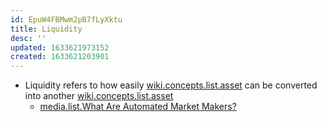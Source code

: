 ```yaml
---
id: EpuW4FBMwm2pB7fLyXktu
title: Liquidity
desc: ''
updated: 1633621973152
created: 1633621203901
---
```


* Liquidity refers to how easily [wiki.concepts.list.asset](asset.md) can be converted into another [wiki.concepts.list.asset](asset.md)
  * [media.list.What Are Automated Market Makers?](What%20Are%20Automated%20Market%20Makers?)
